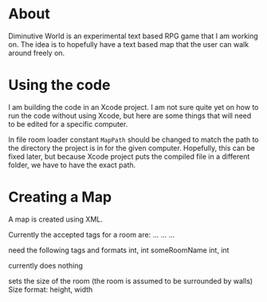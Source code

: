 # About
Diminutive World is an experimental text based RPG game that I am working on.
The idea is to hopefully have a text based map that the user can walk around
freely on.

# Using the code
I am building the code in an Xcode project. I am not sure quite yet on how to
run the code without using Xcode, but here are some things that will need to be
edited for a specific computer.

In file room loader constant `MapPath` should be changed to match the path to
the directory the project is in for the given computer. Hopefully, this can be
fixed later, but because Xcode project puts the compiled file in a different
folder, we have to have the exact path.

# Creating a Map
A map is created using XML.

Currently the accepted tags for a room are:
<door>... </door>
<wall>... </wall>
<size> ... </size>

<door> need the following tags and formats
<location> int, int </location>
<destinationRoom> someRoomName </destinationRoom>
<destinationLocation> int, int <destinationLocation>

<wall> currently does nothing

<size> sets the size of the room (the room is assumed to be surrounded by walls)
Size format:
<size> height, width </size>



